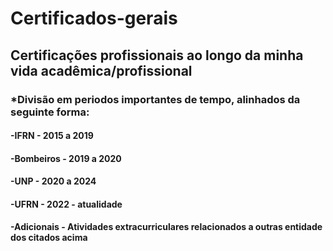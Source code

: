 # Certificados-gerais

## Certificações profissionais ao longo da minha vida acadêmica/profissional


### *Divisão em periodos importantes de tempo, alinhados da seguinte forma:
#### -IFRN - 2015 a 2019
#### -Bombeiros - 2019 a 2020
#### -UNP - 2020 a 2024
#### -UFRN - 2022 - atualidade
#### -Adicionais - Atividades extracurriculares relacionados a outras entidade dos citados acima
